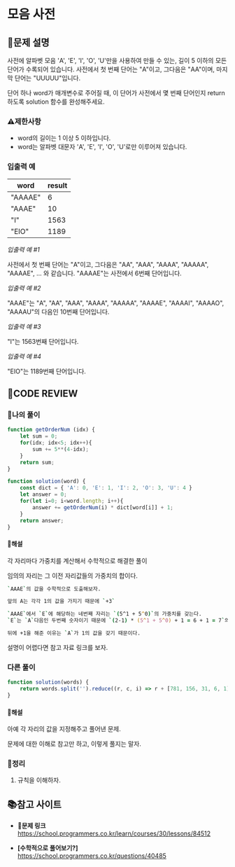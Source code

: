 # 모음 사전

## **📝문제 설명**

사전에 알파벳 모음 'A', 'E', 'I', 'O', 'U'만을 사용하여 만들 수 있는, 길이 5 이하의 모든 단어가 수록되어 있습니다. 사전에서 첫 번째 단어는 "A"이고, 그다음은 "AA"이며, 마지막 단어는 "UUUUU"입니다.

단어 하나 word가 매개변수로 주어질 때, 이 단어가 사전에서 몇 번째 단어인지 return 하도록 solution 함수를 완성해주세요.

### **⚠제한사항**

- word의 길이는 1 이상 5 이하입니다.
- word는 알파벳 대문자 'A', 'E', 'I', 'O', 'U'로만 이루어져 있습니다.

### **입출력 예**

| word    | result |
| ------- | ------ |
| "AAAAE" | 6      |
| "AAAE"  | 10     |
| "I"     | 1563   |
| "EIO"   | 1189   |

*입출력 예 #1*

사전에서 첫 번째 단어는 "A"이고, 그다음은 "AA", "AAA", "AAAA", "AAAAA", "AAAAE", ... 와 같습니다. "AAAAE"는 사전에서 6번째 단어입니다.

*입출력 예 #2*

"AAAE"는 "A", "AA", "AAA", "AAAA", "AAAAA", "AAAAE", "AAAAI", "AAAAO", "AAAAU"의 다음인 10번째 단어입니다.

*입출력 예 #3*

"I"는 1563번째 단어입니다.

*입출력 예 #4*

"EIO"는 1189번째 단어입니다.

## **🧐CODE REVIEW**

### **🧾나의 풀이**

```js
function getOrderNum (idx) {
    let sum = 0;
    for(idx; idx<5; idx++){
        sum += 5**(4-idx);
    }
    return sum;
}

function solution(word) {
    const dict = { 'A': 0, 'E': 1, 'I': 2, 'O': 3, 'U': 4 } 
    let answer = 0;
    for(let i=0; i<word.length; i++){
        answer += getOrderNum(i) * dict[word[i]] + 1;
    }
    return answer;
}
```

#### **📝해설**

각 자리마다 가중치를 계산해서 수학적으로 해결한 풀이

임의의 자리는 그 이전 자리값들의 가중치의 합이다.

```zsh
`AAAE`의 값을 수학적으로 도출해보자.

앞의 A는 각각 1의 값을 가지기 때문에 `+3`

`AAAE`에서 `E`에 해당하는 네번째 자리는 `(5^1 + 5^0)`의 가중치를 갖는다.
`E`는 `A`다음인 두번째 숫자이기 때문에 `(2-1) * (5^1 + 5^0) + 1 = 6 + 1 = 7`의 값을 더해주면 된다.

뒤에 +1을 해준 이유는 `A`가 1의 값을 갖기 때문이다.
```

설명이 어렵다면 참고 자료 링크를 보자.

### **다른 풀이**

```js
function solution(words) {
    return words.split('').reduce((r, c, i) => r + [781, 156, 31, 6, 1][i] * ['A', 'E', 'I', 'O', 'U'].indexOf(c) + 1, 0);
}
```

#### **📝해설**

아예 각 자리의 값을 지정해주고 풀어낸 문제.

문제에 대한 이해로 참고만 하고,
이렇게 풀지는 말자.

### **🔖정리**

1. 규칙을 이해하자.

## 📚참고 사이트

- **🔗문제 링크**<br/>
https://school.programmers.co.kr/learn/courses/30/lessons/84512

- **[수학적으로 풀어보기?]**<br/>
https://school.programmers.co.kr/questions/40485
